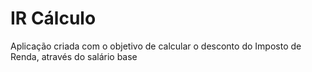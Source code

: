 # IR Cálculo
 Aplicação criada com o objetivo de calcular o desconto do Imposto de Renda, através do salário base
